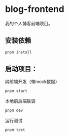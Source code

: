 # blog-frontend
我的个人博客前端项目。
## 安装依赖
~~~javascript
pnpm install
~~~
## 启动项目：
纯前端开发（带mock数据）
~~~javascript
pnpm start
~~~
本地前后端联调
~~~javascript
pnpm dev
~~~
运行测试
~~~javascript
pnpm test
~~~